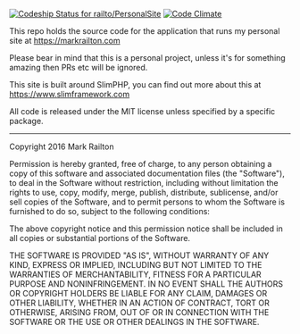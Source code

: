[ ![Codeship Status for railto/PersonalSite](https://app.codeship.com/projects/fae36c30-b491-0134-45bc-4ef77e5b4898/status?branch=master)](https://app.codeship.com/projects/193761)
[![Code Climate](https://codeclimate.com/github/railto/PersonalSite/badges/gpa.svg)](https://codeclimate.com/github/railto/PersonalSite)

This repo holds the source code for the application that runs my personal site at https://markrailton.com

Please bear in mind that this is a personal project, unless it's for something amazing then PRs etc will be ignored.

This site is built around SlimPHP, you can find out more about this at https://www.slimframework.com

All code is released under the MIT license unless specified by a specific package.

----
Copyright 2016 Mark Railton

Permission is hereby granted, free of charge, to any person obtaining a copy of this software and associated documentation files (the "Software"), to deal in the Software without restriction, including without limitation the rights to use, copy, modify, merge, publish, distribute, sublicense, and/or sell copies of the Software, and to permit persons to whom the Software is furnished to do so, subject to the following conditions:

The above copyright notice and this permission notice shall be included in all copies or substantial portions of the Software.

THE SOFTWARE IS PROVIDED "AS IS", WITHOUT WARRANTY OF ANY KIND, EXPRESS OR IMPLIED, INCLUDING BUT NOT LIMITED TO THE WARRANTIES OF MERCHANTABILITY, FITNESS FOR A PARTICULAR PURPOSE AND NONINFRINGEMENT. IN NO EVENT SHALL THE AUTHORS OR COPYRIGHT HOLDERS BE LIABLE FOR ANY CLAIM, DAMAGES OR OTHER LIABILITY, WHETHER IN AN ACTION OF CONTRACT, TORT OR OTHERWISE, ARISING FROM, OUT OF OR IN CONNECTION WITH THE SOFTWARE OR THE USE OR OTHER DEALINGS IN THE SOFTWARE.